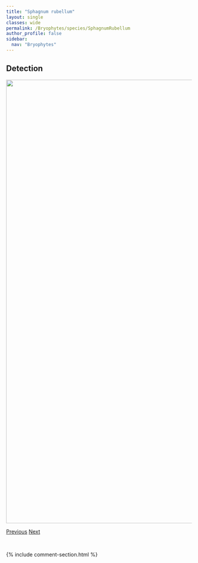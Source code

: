 ```yaml
---
title: "Sphagnum rubellum"
layout: single
classes: wide
permalink: /Bryophytes/species/SphagnumRubellum
author_profile: false
sidebar:
  nav: "Bryophytes"
---
```


<h2>Detection</h2>

<a href="https://drive.google.com/uc?export=view&id=19li7aO8mEay24uBRbNpWUfeR6jMKozWl">
<img src="https://drive.google.com/uc?export=view&id=19li7aO8mEay24uBRbNpWUfeR6jMKozWl" height = "1200" width = "800">
</a>


<a href="/DevelopmentWebsite/Bryophytes/species/SphagnumRiparium" class="pagination--pager" title="Sphagnum riparium">Previous</a> <a href="/DevelopmentWebsite/Bryophytes/species/SphagnumRussowii" class="pagination--pager" title="Sphagnum russowii">Next</a>

<p>&nbsp;</p>

{% include comment-section.html %}
